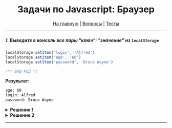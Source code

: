 <div align="center">

<h1>Задачи по Javascript: Браузер</h1>

<a href="https://github.com/dollaween/javascript-tasks">На главную</a> | <a href="https://github.com/dollaween/javascript-questions">Вопросы</a> | <a href="https://github.com/dollaween/javascript-tests">Тесты</a>

</div>

---

##### 1. Выведите в консоль все пары "ключ": "значение" из `localStorage`
```javascript
localStorage.setItem('login', 'Alfred')
localStorage.setItem('age', '60')
localStorage.setItem('password', 'Bruce Wayne')

/** ВАШ КОД */
```
**Результат:**
```bash
age: 60
login: Alfred
password: Bruce Wayne
```

<details><summary><b>Решение 1</b></summary>
<p>

```javascript
for (let key of Object.keys(localStorage)) {
  console.log(`${key}: ${localStorage.getItem(key)}`);
}
```

</p>
</details>

<details><summary><b>Решение 2</b></summary>
<p>

```javascript
for(let key in localStorage) {
  if (!localStorage.hasOwnProperty(key)) {
    continue;
  }
  console.log(`${key}: ${localStorage.getItem(key)}`);
}
```

</p>
</details>

---
